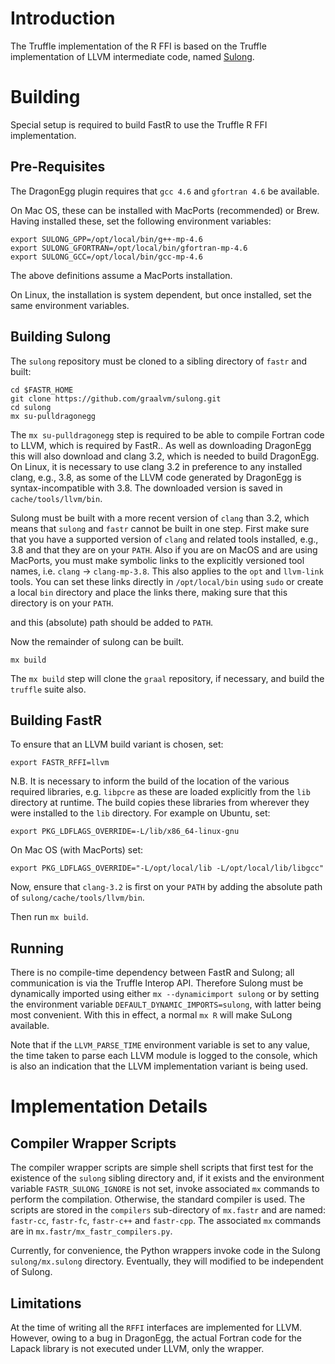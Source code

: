 # Introduction

The Truffle implementation of the R FFI is based on the Truffle implementation of LLVM intermediate code, named [Sulong](https://github.com/graalvm/sulong).


# Building
Special setup is required to build FastR to use the Truffle R FFI implementation.

## Pre-Requisites

The DragonEgg plugin requires that `gcc 4.6` and `gfortran 4.6` be available.

On Mac OS, these can be installed with MacPorts (recommended) or Brew. Having installed these, set the following environment variables:

    export SULONG_GPP=/opt/local/bin/g++-mp-4.6
    export SULONG_GFORTRAN=/opt/local/bin/gfortran-mp-4.6
    export SULONG_GCC=/opt/local/bin/gcc-mp-4.6

The above definitions assume a MacPorts installation.

On Linux, the installation is system  dependent, but once installed, set the same environment variables.

## Building Sulong
The `sulong` repository must be cloned to a sibling directory of `fastr` and built:

    cd $FASTR_HOME
    git clone https://github.com/graalvm/sulong.git
    cd sulong
    mx su-pulldragonegg

The `mx su-pulldragonegg` step is required to be able to compile Fortran code to LLVM, which is required by FastR.. As well as downloading DragonEgg this will also download and clang 3.2, which is needed to build DragonEgg. On Linux, it is necessary to use clang 3.2 in preference to any installed clang, e.g., 3.8, as some of the LLVM code generated by DragonEgg is syntax-incompatible with 3.8. The downloaded version is saved in `cache/tools/llvm/bin`.

Sulong must be built with a more recent version of `clang` than 3.2, which means that `sulong` and `fastr` cannot be built in one step.
First make sure that you have a supported version of `clang` and related tools installed, e.g., 3.8 and that they are on your `PATH`. Also if you are on MacOS and are using MacPorts, you must make symbolic links to the explicitly versioned tool names, i.e. `clang` -> `clang-mp-3.8`. This also applies to the `opt` and `llvm-link` tools. You can set these links directly in `/opt/local/bin` using `sudo` or create a local `bin` directory and place the links there, making sure that this directory is on your `PATH`.

 and this (absolute) path should be added to `PATH`.

Now the remainder of sulong can be built.

    mx build

The `mx build` step will clone the `graal` repository, if necessary, and build the `truffle` suite also.

## Building FastR

To ensure that an LLVM build variant is chosen, set:

    export FASTR_RFFI=llvm

N.B. It is necessary to inform the build of the location of the various required libraries, e.g. `libpcre` as these are loaded explicitly from the `lib` directory at runtime. The build copies these libraries from wherever they were installed to the `lib` directory. For example on Ubuntu, set:

    export PKG_LDFLAGS_OVERRIDE=-L/lib/x86_64-linux-gnu

On Mac OS (with MacPorts) set:

    export PKG_LDFLAGS_OVERRIDE="-L/opt/local/lib -L/opt/local/lib/libgcc"

Now, ensure that `clang-3.2` is first on your `PATH` by adding the absolute path of `sulong/cache/tools/llvm/bin`.

Then run `mx build`.

## Running

There is no compile-time dependency between FastR and Sulong; all communication is via the Truffle Interop API. Therefore Sulong must be dynamically imported using either `mx --dynamicimport sulong` or by setting the environment variable `DEFAULT_DYNAMIC_IMPORTS=sulong`, with latter being most convenient. With this in effect, a normal `mx R` will make SuLong available.

Note that if the `LLVM_PARSE_TIME` environment variable is set to any value, the time taken to parse each LLVM module is logged to the console, which is also an indication that the LLVM implementation variant is being used.

# Implementation Details

## Compiler Wrapper Scripts

The compiler wrapper scripts are simple shell scripts that first test for the existence of the `sulong` sibling directory and, if it exists and the environment variable `FASTR_SULONG_IGNORE` is not set, invoke associated `mx` commands to perform the compilation. Otherwise, the standard compiler is used. The scripts are stored in the `compilers` sub-directory of `mx.fastr` and are named: `fastr-cc`, `fastr-fc`, `fastr-c++` and `fastr-cpp`. The associated `mx` commands are in `mx.fastr/mx_fastr_compilers.py`.

Currently, for convenience, the Python wrappers invoke code in the Sulong `sulong/mx.sulong` directory. Eventually, they will modified to be independent of Sulong.

## Limitations
At the time of writing all the `RFFI` interfaces are implemented for LLVM. However, owing to a bug in DragonEgg, the actual Fortran code for the Lapack library is not executed under LLVM, only the wrapper.
